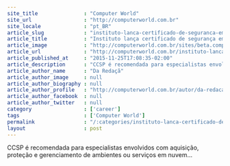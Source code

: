 ```yaml
---
site_title               : "Computer World"
site_url                 : "http://computerworld.com.br"
site_locale              : "pt_BR"
article_slug             : "instituto-lanca-certificado-de-seguranca-em-cloud-no-brasil"
article_title            : "Instituto lança certificado de segurança em cloud no Brasil"
article_image            : "http://computerworld.com.br/sites/beta.computerworld.com.br/files/news_articles/security_cloud.jpg"
article_url              : "http://computerworld.com.br/instituto-lanca-certificado-de-seguranca-em-cloud-no-brasil"
article_published_at     : "2015-11-25T17:08:35-02:00"
article_description      : "CCSP é recomendada para especialistas envolvidos com aquisição, proteção e gerenciamento de ambientes ou serviços em nuvem..."
article_author_name      : "Da Redaçã"
article_author_image     : null
article_author_biography : null
article_author_profile   : "http://computerworld.com.br/autor/da-redacao"
article_author_facebook  : null
article_author_twitter   : null
category                 : ['career']
tags                     : ['Computer World']
permalink                : "/:categories/instituto-lanca-certificado-de-seguranca-em-cloud-no-brasil/"
layout                   : post
---
```


CCSP é recomendada para especialistas envolvidos com aquisição, proteção e gerenciamento de ambientes ou serviços em nuvem...
